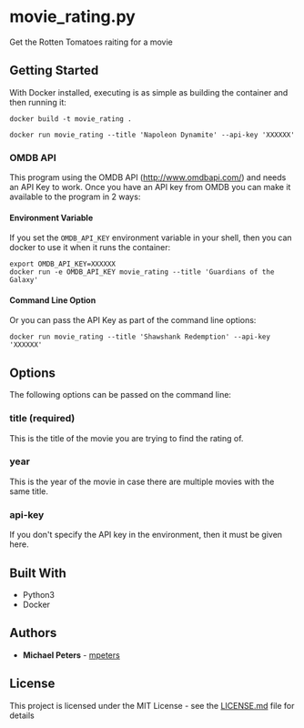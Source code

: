 # movie_rating.py

Get the Rotten Tomatoes raiting for a movie

## Getting Started

With Docker installed, executing is as simple as building the container
and then running it:

    docker build -t movie_rating .

    docker run movie_rating --title 'Napoleon Dynamite' --api-key 'XXXXXX'

### OMDB API

This program using the OMDB API (http://www.omdbapi.com/) and needs an
API Key to work. Once you have an API key from OMDB you can make it
available to the program in 2 ways:

#### Environment Variable

If you set the `OMDB_API_KEY` environment variable in your shell, then
you can docker to use it when it runs the container:

    export OMDB_API_KEY=XXXXXX
    docker run -e OMDB_API_KEY movie_rating --title 'Guardians of the Galaxy'

#### Command Line Option

Or you can pass the API Key as part of the command line options:

    docker run movie_rating --title 'Shawshank Redemption' --api-key 'XXXXXX'

## Options

The following options can be passed on the command line:

### title (required)

This is the title of the movie you are trying to find the rating of.

### year

This is the year of the movie in case there are multiple movies with the
same title.

### api-key

If you don't specify the API key in the environment, then it must be
given here.

## Built With

* Python3
* Docker

## Authors

* **Michael Peters** - [mpeters](https://github.com/mpeters)

## License

This project is licensed under the MIT License - see the [LICENSE.md](LICENSE.md) file for details

